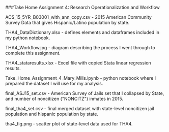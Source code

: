 ###Take Home Assignment 4: Research Operationalization and Workflow

ACS_15_5YR_B03001_with_ann_copy.csv	- 2015 American Community Survey Data that gives Hispanic/Latino population by state.  

THA4_DataDictionary.xlsx - defines elements and dataframes included in my python notebook.  

THA4_Workflow.jpg - diagram describing the process I went through to complete this assignment.  

THA4_stataresults.xlsx - Excel file with copied Stata linear regression results.  

Take_Home_Assignment_4_Mary_Mills.ipynb - python notebook where I prepared the dataset I will use for my analysis.  
  
final_ASJ15_set.csv	- American Survey of Jails set that I collapsed by State, and number of noncitizen ("NONCITZ") inmates in 2015.  

final_tha4_set.csv - final merged dataset with state-level noncitizen jail population and hispanic population by state.  

tha4_fig.png - scatter plot of state-level data used for THA4.
